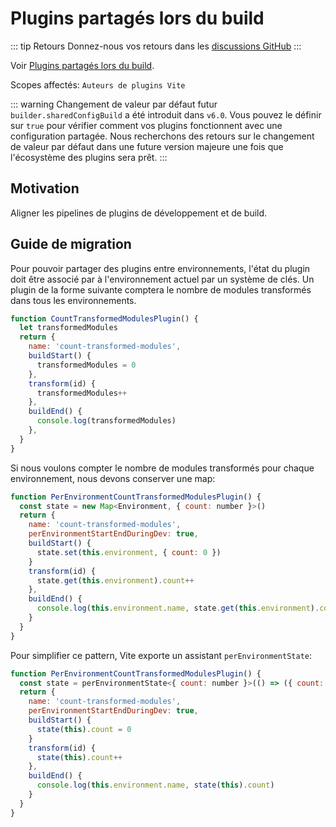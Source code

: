 # Plugins partagés lors du build

::: tip Retours
Donnez-nous vos retours dans les [discussions GitHub](https://github.com/vitejs/vite/discussions/16358)
:::

Voir [Plugins partagés lors du build](/guide/api-environment-plugins.md#shared-plugins-during-build).

Scopes affectés: `Auteurs de plugins Vite`

::: warning Changement de valeur par défaut futur
`builder.sharedConfigBuild` a été introduit dans `v6.0`. Vous pouvez le définir sur `true` pour vérifier comment vos plugins fonctionnent avec une configuration partagée. Nous recherchons des retours sur le changement de valeur par défaut dans une future version majeure une fois que l'écosystème des plugins sera prêt.
:::

## Motivation

Aligner les pipelines de plugins de développement et de build.

## Guide de migration

Pour pouvoir partager des plugins entre environnements, l'état du plugin doit être associé par à l'environnement actuel par un système de clés. Un plugin de la forme suivante comptera le nombre de modules transformés dans tous les environnements.

```js
function CountTransformedModulesPlugin() {
  let transformedModules
  return {
    name: 'count-transformed-modules',
    buildStart() {
      transformedModules = 0
    },
    transform(id) {
      transformedModules++
    },
    buildEnd() {
      console.log(transformedModules)
    },
  }
}
```

Si nous voulons compter le nombre de modules transformés pour chaque environnement, nous devons conserver une map:

```js
function PerEnvironmentCountTransformedModulesPlugin() {
  const state = new Map<Environment, { count: number }>()
  return {
    name: 'count-transformed-modules',
    perEnvironmentStartEndDuringDev: true,
    buildStart() {
      state.set(this.environment, { count: 0 })
    }
    transform(id) {
      state.get(this.environment).count++
    },
    buildEnd() {
      console.log(this.environment.name, state.get(this.environment).count)
    }
  }
}
```

Pour simplifier ce pattern, Vite exporte un assistant `perEnvironmentState`:

```js
function PerEnvironmentCountTransformedModulesPlugin() {
  const state = perEnvironmentState<{ count: number }>(() => ({ count: 0 }))
  return {
    name: 'count-transformed-modules',
    perEnvironmentStartEndDuringDev: true,
    buildStart() {
      state(this).count = 0
    }
    transform(id) {
      state(this).count++
    },
    buildEnd() {
      console.log(this.environment.name, state(this).count)
    }
  }
}
```
